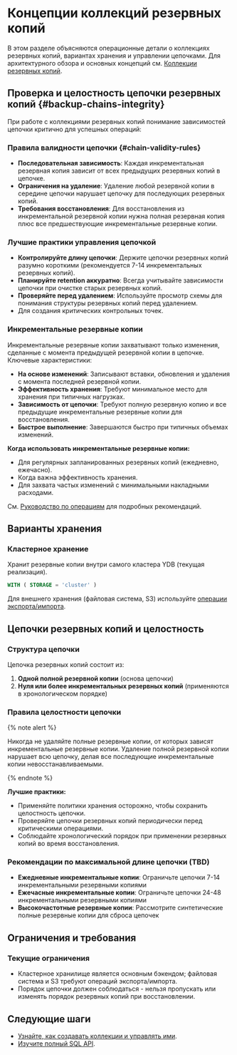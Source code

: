 # Концепции коллекций резервных копий

В этом разделе объясняются операционные детали о коллекциях резервных копий, вариантах хранения и управлении цепочками. Для архитектурного обзора и основных концепций см. [Коллекции резервных копий](../../../../concepts/backup/collections.md).

## Проверка и целостность цепочки резервных копий {#backup-chains-integrity}

При работе с коллекциями резервных копий понимание зависимостей цепочки критично для успешных операций:

### Правила валидности цепочки {#chain-validity-rules}

- **Последовательная зависимость**: Каждая инкрементальная резервная копия зависит от всех предыдущих резервных копий в цепочке.
- **Ограничения на удаление**: Удаление любой резервной копии в середине цепочки нарушает цепочку для последующих резервных копий.
- **Требования восстановления**: Для восстановления из инкрементальной резервной копии нужна полная резервная копия плюс все предшествующие инкрементальные резервные копии.

### Лучшие практики управления цепочкой

- **Контролируйте длину цепочки**: Держите цепочки резервных копий разумно короткими (рекомендуется 7-14 инкрементальных резервных копий).
- **Планируйте retention аккуратно**: Всегда учитывайте зависимости цепочки при очистке старых резервных копий.
- **Проверяйте перед удалением**: Используйте просмотр схемы для понимания структуры резервных копий перед удалением.
- Для создания критических контрольных точек.

### Инкрементальные резервные копии

Инкрементальные резервные копии захватывают только изменения, сделанные с момента предыдущей резервной копии в цепочке. Ключевые характеристики:

- **На основе изменений**: Записывают вставки, обновления и удаления с момента последней резервной копии.
- **Эффективность хранения**: Требуют минимальное место для хранения при типичных нагрузках.
- **Зависимость от цепочки**: Требуют полную резервную копию и все предыдущие инкрементальные резервные копии для восстановления.
- **Быстрое выполнение**: Завершаются быстро при типичных объемах изменений.

**Когда использовать инкрементальные резервные копии:**

- Для регулярных запланированных резервных копий (ежедневно, ежечасно).
- Когда важна эффективность хранения.
- Для захвата частых изменений с минимальными накладными расходами.

См. [Руководство по операциям](operations.md#taking-backups) для подробных рекомендаций.

## Варианты хранения

### Кластерное хранение

Хранит резервные копии внутри самого кластера YDB (текущая реализация).

```sql
WITH ( STORAGE = 'cluster' )
```

Для внешнего хранения (файловая система, S3) используйте [операции экспорта/импорта](operations.md#restore-operations).

## Цепочки резервных копий и целостность

### Структура цепочки

Цепочка резервных копий состоит из:

1. **Одной полной резервной копии** (основа цепочки)
2. **Нуля или более инкрементальных резервных копий** (применяются в хронологическом порядке)

### Правила целостности цепочки

{% note alert %}

Никогда не удаляйте полные резервные копии, от которых зависят инкрементальные резервные копии. Удаление полной резервной копии нарушает всю цепочку, делая все последующие инкрементальные копии невосстанавливаемыми.

{% endnote %}

**Лучшие практики:**

- Применяйте политики хранения осторожно, чтобы сохранить целостность цепочки.
- Проверяйте цепочки резервных копий периодически перед критическими операциями.
- Соблюдайте хронологический порядок при применении резервных копий во время восстановления.

### Рекомендации по максимальной длине цепочки (TBD)

- **Ежедневные инкрементальные копии**: Ограничьте цепочки 7-14 инкрементальными резервными копиями
- **Ежечасные инкрементальные копии**: Ограничьте цепочки 24-48 инкрементальными резервными копиями
- **Высокочастотные резервные копии**: Рассмотрите синтетические полные резервные копии для сброса цепочек

## Ограничения и требования

### Текущие ограничения

- Кластерное хранилище является основным бэкендом; файловая система и S3 требуют операций экспорта/импорта.
- Порядок цепочки должен соблюдаться - нельзя пропускать или изменять порядок резервных копий при восстановлении.

## Следующие шаги

- [Узнайте, как создавать коллекции и управлять ими](operations.md).
- [Изучите полный SQL API](sql-api.md).
